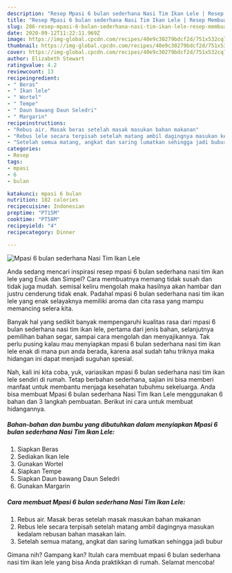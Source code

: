 ```yaml
---
description: "Resep Mpasi 6 bulan sederhana Nasi Tim Ikan Lele | Resep Membuat Mpasi 6 bulan sederhana Nasi Tim Ikan Lele Yang Paling Enak"
title: "Resep Mpasi 6 bulan sederhana Nasi Tim Ikan Lele | Resep Membuat Mpasi 6 bulan sederhana Nasi Tim Ikan Lele Yang Paling Enak"
slug: 286-resep-mpasi-6-bulan-sederhana-nasi-tim-ikan-lele-resep-membuat-mpasi-6-bulan-sederhana-nasi-tim-ikan-lele-yang-paling-enak
date: 2020-09-12T11:22:11.969Z
image: https://img-global.cpcdn.com/recipes/40e9c30279bdcf2d/751x532cq70/mpasi-6-bulan-sederhana-nasi-tim-ikan-lele-foto-resep-utama.jpg
thumbnail: https://img-global.cpcdn.com/recipes/40e9c30279bdcf2d/751x532cq70/mpasi-6-bulan-sederhana-nasi-tim-ikan-lele-foto-resep-utama.jpg
cover: https://img-global.cpcdn.com/recipes/40e9c30279bdcf2d/751x532cq70/mpasi-6-bulan-sederhana-nasi-tim-ikan-lele-foto-resep-utama.jpg
author: Elizabeth Stewart
ratingvalue: 4.2
reviewcount: 13
recipeingredient:
- " Beras"
- " Ikan lele"
- " Wortel"
- " Tempe"
- " Daun bawang Daun Seledri"
- " Margarin"
recipeinstructions:
- "Rebus air. Masak beras setelah masak masukan bahan makanan"
- "Rebus lele secara terpisah setelah matang ambil dagingnya masukan kedalam rebusan bahan masakan lain."
- "Setelah semua matang, angkat dan saring lumatkan sehingga jadi bubur"
categories:
- Resep
tags:
- mpasi
- 6
- bulan

katakunci: mpasi 6 bulan 
nutrition: 182 calories
recipecuisine: Indonesian
preptime: "PT15M"
cooktime: "PT58M"
recipeyield: "4"
recipecategory: Dinner

---
```



![Mpasi 6 bulan sederhana Nasi Tim Ikan Lele](https://img-global.cpcdn.com/recipes/40e9c30279bdcf2d/751x532cq70/mpasi-6-bulan-sederhana-nasi-tim-ikan-lele-foto-resep-utama.jpg)

Anda sedang mencari inspirasi resep mpasi 6 bulan sederhana nasi tim ikan lele yang Enak dan Simpel? Cara membuatnya memang tidak susah dan tidak juga mudah. semisal keliru mengolah maka hasilnya akan hambar dan justru cenderung tidak enak. Padahal mpasi 6 bulan sederhana nasi tim ikan lele yang enak selayaknya memiliki aroma dan cita rasa yang mampu memancing selera kita.

Banyak hal yang sedikit banyak mempengaruhi kualitas rasa dari mpasi 6 bulan sederhana nasi tim ikan lele, pertama dari jenis bahan, selanjutnya pemilihan bahan segar, sampai cara mengolah dan menyajikannya. Tak perlu pusing kalau mau menyiapkan mpasi 6 bulan sederhana nasi tim ikan lele enak di mana pun anda berada, karena asal sudah tahu triknya maka hidangan ini dapat menjadi suguhan spesial.




Nah, kali ini kita coba, yuk, variasikan mpasi 6 bulan sederhana nasi tim ikan lele sendiri di rumah. Tetap berbahan sederhana, sajian ini bisa memberi manfaat untuk membantu menjaga kesehatan tubuhmu sekeluarga. Anda bisa membuat Mpasi 6 bulan sederhana Nasi Tim Ikan Lele menggunakan 6 bahan dan 3 langkah pembuatan. Berikut ini cara untuk membuat hidangannya.

<!--inarticleads1-->

##### Bahan-bahan dan bumbu yang dibutuhkan dalam menyiapkan Mpasi 6 bulan sederhana Nasi Tim Ikan Lele:

1. Siapkan  Beras
1. Sediakan  Ikan lele
1. Gunakan  Wortel
1. Siapkan  Tempe
1. Siapkan  Daun bawang Daun Seledri
1. Gunakan  Margarin




<!--inarticleads2-->

##### Cara membuat Mpasi 6 bulan sederhana Nasi Tim Ikan Lele:

1. Rebus air. Masak beras setelah masak masukan bahan makanan
1. Rebus lele secara terpisah setelah matang ambil dagingnya masukan kedalam rebusan bahan masakan lain.
1. Setelah semua matang, angkat dan saring lumatkan sehingga jadi bubur




Gimana nih? Gampang kan? Itulah cara membuat mpasi 6 bulan sederhana nasi tim ikan lele yang bisa Anda praktikkan di rumah. Selamat mencoba!

